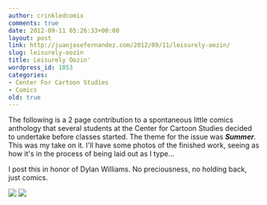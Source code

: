 ```yaml
---
author: crinkledcomix
comments: true
date: 2012-09-11 05:26:33+00:00
layout: post
link: http://juanjosefernandez.com/2012/09/11/leisurely-oozin/
slug: leisurely-oozin
title: Leisurely Oozin'
wordpress_id: 1053
categories:
- Center For Cartoon Studies
- Comics
old: true
---
```


The following is a 2 page contribution to a spontaneous little comics anthology that several students at the Center for Cartoon Studies decided to undertake before classes started. The theme for the issue was **_Summer_**. This was my take on it. I'll have some photos of the finished work, seeing as how it's in the process of being laid out as I type...

I post this in honor of Dylan Williams. No preciousness, no holding back, just comics.

[![](http://fernandezjuanjose.files.wordpress.com/2012/09/jjfernan-1-edit-for-web.png)](http://fernandezjuanjose.files.wordpress.com/2012/09/jjfernan-1-edit-for-web.png)
[![](http://fernandezjuanjose.files.wordpress.com/2012/09/jjfernan-2-edit-for-web.png)](http://fernandezjuanjose.files.wordpress.com/2012/09/jjfernan-2-edit-for-web.png)


